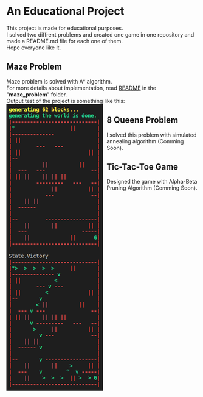 # An Educational Project
This project is made for educational purposes.\
I solved two diffrent problems and created one game in one repository and made a README.md file for each one of them.\
Hope everyone like it.

## Maze Problem
Maze problem is solved with A* algorithm.\
For more details about implementation, read [README](maze_problem/README.md) in the "**maze_problem**" folder.\
Output test of the project is something like this:\
<img src="maze_problem/output.png"
     alt="maze problem"
     style="float: left; margin-right: 10px;" />

## 8 Queens Problem
I solved this problem with simulated annealing algorithm (Comming Soon).

## Tic-Tac-Toe Game
Designed the game with Alpha-Beta Pruning Algorithm (Comming Soon).
